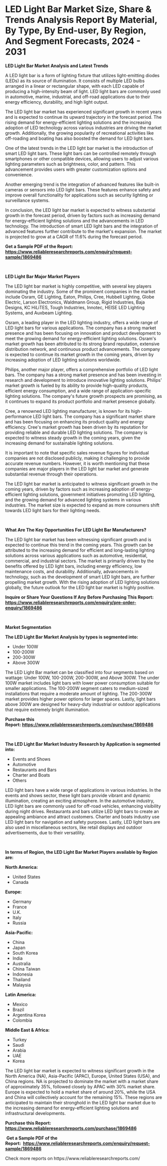 <p><h1>LED Light Bar Market Size, Share & Trends Analysis Report By Material, By Type, By End-user, By Region, And Segment Forecasts, 2024 - 2031</h1></p><p><strong>LED Light Bar Market Analysis and Latest Trends</strong></p>
<p><p>A LED light bar is a form of lighting fixture that utilizes light-emitting diodes (LEDs) as its source of illumination. It consists of multiple LED bulbs arranged in a linear or rectangular shape, with each LED capable of producing a high-intensity beam of light. LED light bars are commonly used in automotive, marine, industrial, and off-road applications due to their energy efficiency, durability, and high light output.</p><p>The LED light bar market has experienced significant growth in recent years and is expected to continue its upward trajectory in the forecast period. The rising demand for energy-efficient lighting solutions and the increasing adoption of LED technology across various industries are driving the market growth. Additionally, the growing popularity of recreational activities like off-roading and boating has also boosted the demand for LED light bars.</p><p>One of the latest trends in the LED light bar market is the introduction of smart LED light bars. These light bars can be controlled remotely through smartphones or other compatible devices, allowing users to adjust various lighting parameters such as brightness, color, and pattern. This advancement provides users with greater customization options and convenience.</p><p>Another emerging trend is the integration of advanced features like built-in cameras or sensors into LED light bars. These features enhance safety and improve overall functionality for applications such as security lighting or surveillance systems.</p><p>In conclusion, the LED light bar market is expected to witness substantial growth in the forecast period, driven by factors such as increasing demand for energy-efficient lighting solutions and the advancements in LED technology. The introduction of smart LED light bars and the integration of advanced features further contribute to the market's expansion. The market is projected to grow at a CAGR of 11.6% during the forecast period.</p></p>
<p><strong>Get a Sample PDF of the Report:&nbsp; <a href="https://www.reliableresearchreports.com/enquiry/request-sample/1869486">https://www.reliableresearchreports.com/enquiry/request-sample/1869486</a></strong></p>
<p>&nbsp;</p>
<p><strong>LED Light Bar Major Market Players</strong></p>
<p><p>The LED light bar market is highly competitive, with several key players dominating the industry. Some of the prominent companies in the market include Osram, GE Lighting, Eaton, Philips, Cree, Hubbell Lighting, Globe Electric, Larson Electronics, Waldmann Group, Rigid Industries, Baja Designs, KC HiLiTES, Tough Industries, Innotec, HEISE LED Lighting Systems, and Auxbeam Lighting.</p><p>Osram, a leading player in the LED lighting industry, offers a wide range of LED light bars for various applications. The company has a strong market presence and has been focusing on innovation and product development to meet the growing demand for energy-efficient lighting solutions. Osram's market growth has been attributed to its strong brand reputation, extensive distribution network, and continuous product advancements. The company is expected to continue its market growth in the coming years, driven by increasing adoption of LED lighting solutions worldwide. </p><p>Philips, another major player, offers a comprehensive portfolio of LED light bars. The company has a strong market presence and has been investing in research and development to introduce innovative lighting solutions. Philips' market growth is fueled by its ability to provide high-quality products, efficient energy consumption, and a wide range of application-specific lighting solutions. The company's future growth prospects are promising, as it continues to expand its product portfolio and market presence globally.</p><p>Cree, a renowned LED lighting manufacturer, is known for its high-performance LED light bars. The company has a significant market share and has been focusing on enhancing its product quality and energy efficiency. Cree's market growth has been driven by its reputation for providing reliable and durable LED lighting solutions. The company is expected to witness steady growth in the coming years, given the increasing demand for sustainable lighting solutions.</p><p>It is important to note that specific sales revenue figures for individual companies are not disclosed publicly, making it challenging to provide accurate revenue numbers. However, it is worth mentioning that these companies are major players in the LED light bar market and generate substantial revenue through their operations.</p><p>The LED light bar market is anticipated to witness significant growth in the coming years, driven by factors such as increasing adoption of energy-efficient lighting solutions, government initiatives promoting LED lighting, and the growing demand for advanced lighting systems in various industries. The market size is expected to expand as more consumers shift towards LED light bars for their lighting needs.</p></p>
<p>&nbsp;</p>
<p><strong>What Are The Key Opportunities For LED Light Bar Manufacturers?</strong></p>
<p><p>The LED light bar market has been witnessing significant growth and is expected to continue this trend in the coming years. This growth can be attributed to the increasing demand for efficient and long-lasting lighting solutions across various applications such as automotive, residential, commercial, and industrial sectors. The market is primarily driven by the benefits offered by LED light bars, including energy efficiency, low maintenance costs, and durability. Additionally, advancements in technology, such as the development of smart LED light bars, are further propelling market growth. With the rising adoption of LED lighting solutions globally, the future outlook for the LED light bar market is highly positive.</p></p>
<p><strong>Inquire or Share Your Questions If Any Before Purchasing This Report: <a href="https://www.reliableresearchreports.com/enquiry/pre-order-enquiry/1869486">https://www.reliableresearchreports.com/enquiry/pre-order-enquiry/1869486</a></strong></p>
<p>&nbsp;</p>
<p><strong>Market Segmentation</strong></p>
<p><strong>The LED Light Bar Market Analysis by types is segmented into:</strong></p>
<p><ul><li>Under 100W</li><li>100-200W</li><li>200-300W</li><li>Above 300W</li></ul></p>
<p><p>The LED Light Bar market can be classified into four segments based on wattage: Under 100W, 100-200W, 200-300W, and Above 300W. The under 100W market includes light bars with lower power consumption suitable for smaller applications. The 100-200W segment caters to medium-sized installations that require a moderate amount of lighting. The 200-300W market provides higher power options for larger spaces. Lastly, light bars above 300W are designed for heavy-duty industrial or outdoor applications that require extremely bright illumination.</p></p>
<p><strong>Purchase this Report:&nbsp;<a href="https://www.reliableresearchreports.com/purchase/1869486">https://www.reliableresearchreports.com/purchase/1869486</a></strong></p>
<p>&nbsp;</p>
<p><strong>The LED Light Bar Market Industry Research by Application is segmented into:</strong></p>
<p><ul><li>Events and Shows</li><li>Automotive</li><li>Restaurants and Bars</li><li>Charter and Boats</li><li>Others</li></ul></p>
<p><p>LED light bars have a wide range of applications in various industries. In the events and shows sector, these light bars provide vibrant and dynamic illumination, creating an exciting atmosphere. In the automotive industry, LED light bars are commonly used for off-road vehicles, enhancing visibility during night drives. Restaurants and bars utilize LED light bars to create an appealing ambiance and attract customers. Charter and boats industry use LED light bars for navigation and safety purposes. Lastly, LED light bars are also used in miscellaneous sectors, like retail displays and outdoor advertisements, due to their versatility.</p></p>
<p>&nbsp;</p>
<p><strong>In terms of Region, the LED Light Bar Market Players available by Region are:</strong></p>
<p>
    <p> <strong> North America: </strong>
        <ul>
            <li>United States</li>
            <li>Canada</li>
        </ul>
        </p> 
    <p> <strong> Europe: </strong>
        <ul>
            <li>Germany</li>
            <li>France</li>
            <li>U.K.</li>
            <li>Italy</li>
            <li>Russia</li>
        </ul>
        </p> 
    <p> <strong> Asia-Pacific: </strong>
        <ul>
            <li>China</li>
            <li>Japan</li>
            <li>South Korea</li>
            <li>India</li>
            <li>Australia</li>
            <li>China Taiwan</li>
            <li>Indonesia</li>
            <li>Thailand</li>
            <li>Malaysia</li>
        </ul>
        </p> 
    <p> <strong> Latin America: </strong>
        <ul>
            <li>Mexico</li>
            <li>Brazil</li>
            <li>Argentina Korea</li>
            <li>Colombia</li>
        </ul>
        </p> 
    <p> <strong> Middle East & Africa: </strong>
        <ul>
            <li>Turkey</li>
            <li>Saudi</li>
            <li>Arabia</li>
            <li>UAE</li>
            <li>Korea</li>
        </ul>
    </p>
    </p>
<p><p>The LED light bar market is expected to witness significant growth in the North America (NA), Asia-Pacific (APAC), Europe, United States (USA), and China regions. NA is projected to dominate the market with a market share of approximately 35%, followed closely by APAC with 30% market share. Europe is expected to hold a market share of around 20%, while the USA and China will collectively account for the remaining 15%. These regions are anticipated to maintain their stronghold in the LED light bar market due to the increasing demand for energy-efficient lighting solutions and infrastructural developments.</p></p>
<p><strong>Purchase this Report: <a href="https://www.reliableresearchreports.com/purchase/1869486">https://www.reliableresearchreports.com/purchase/1869486</a></strong></p>
<p>&nbsp;<strong>Get a Sample PDF of the Report:&nbsp;&nbsp;<a href="https://www.reliableresearchreports.com/enquiry/request-sample/1869486">https://www.reliableresearchreports.com/enquiry/request-sample/1869486</a></strong></p>
<p><strong></strong></p>
<p>Check more reports on https://www.reliableresearchreports.com/</p>